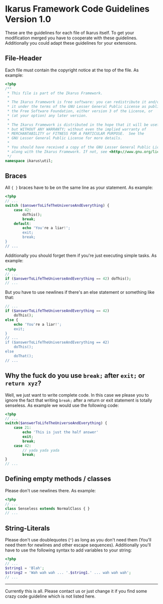 # Ikarus Framework Code Guidelines Version 1.0
These are the guidelines for each file of Ikarus itself. To get your modification merged you have to cooperate with these guidelines. Additionally you could adapt these guidelines for your extensions.

## File-Header
Each file must contain the copyright notice at the top of the file. As example:
```php
<?php
/**
 * This file is part of the Ikarus Framework.
 *
 * The Ikarus Framework is free software: you can redistribute it and/or modify
 * it under the terms of the GNU Lesser General Public License as published by
 * the Free Software Foundation, either version 3 of the License, or
 * (at your option) any later version.
 *
 * The Ikarus Framework is distributed in the hope that it will be useful,
 * but WITHOUT ANY WARRANTY; without even the implied warranty of
 * MERCHANTABILITY or FITNESS FOR A PARTICULAR PURPOSE.  See the
 * GNU Lesser General Public License for more details.
 *
 * You should have received a copy of the GNU Lesser General Public License
 * along with the Ikarus Framework. If not, see <http://www.gnu.org/licenses/>.
 */
namespace ikarus\util;
```

## Braces
All `{ }` braces have to be on the same line as your statement. As example:
```php
<?php
// ...
switch ($answerToLifeTheUniverseAndEverything) {
	case 42:
		doThis();
		break;
	default:
		echo 'You're a liar!';
		exit;
		break;
}
// ...
```
Additionally you should forget them if you're just executing simple tasks. As example:
```php
<?php
// ...
if ($answerToLifeTheUniverseAndEverything == 42) doThis();
// ...
```
But you have to use newlines if there's an else statement or something like that:
```php
// ...
if ($answerToLifeTheUniverseAndEverything == 42)
	doThis();
else {
	echo 'You're a liar!';
	exit;
}
// ...
if ($answerToLifeTheUniverseAndEverything == 42)
	doThis();
else
	doThat();
// ...
```

## Why the fuck do you use `break;` after `exit;` or `return xyz`?
Well, we just want to write complete code. In this case we please you to ignore the fact that writing `break;` after a return or exit statement is totally senseless.
As example we would use the following code:
```php
<?php
// ...
switch($answerToLifeTheUniverseAndEverything) {
	case 21:
		echo 'This is just the half answer'
		exit;
		break;
	case 42:
		// yada yada yada
		break;
}
// ...
```

## Defining empty methods / classes
Please don't use newlines there. As example:
```php
<?php
// ...
class Senseless extends NormalClass { }
// ...
```

## String-Literals
Please don't use doublequotes (`"`) as long as you don't need them (You'll need them for newlines and other escape sequences). Additionally you'll have to use the following syntax to add variables to your string:
```php
<?php
// ...
$string1 = 'Blah';
$string2 = 'Wah wah wah ... '.$string1.' ... wah wah wah';
// ...
```
* * *
Currently this is all. Please contact us or just change it if you find some crazy code guideline which is not listed here.